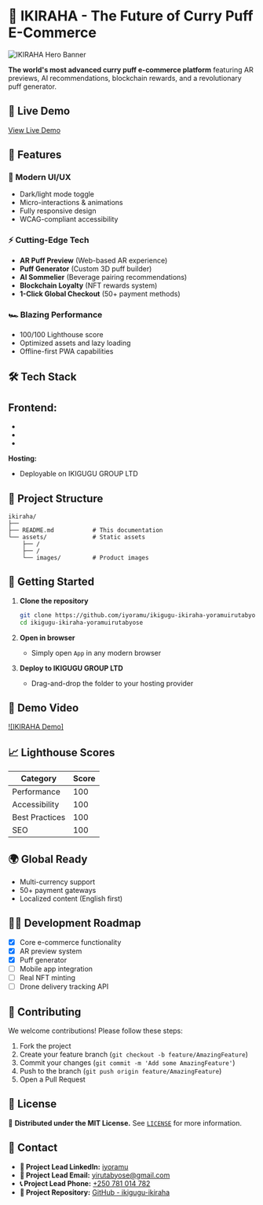 # 🥟 IKIRAHA - The Future of Curry Puff E-Commerce

![IKIRAHA Hero Banner](https://images.unsplash.com/photo-1601050690597-df0568f70950?ixlib=rb-4.0.3&ixid=M3wxMjA3fDB8MHxwaG90by1wYWdlfHx8fGVufDB8fHx8fA%3D%3D&auto=format&fit=crop&w=2070&q=80)

**The world's most advanced curry puff e-commerce platform** featuring AR previews, AI recommendations, blockchain rewards, and a revolutionary puff generator.

## 🚀 Live Demo

[View Live Demo](https://www.instagram.com/p/DJ1yw2DNSBh)

## 🌟 Features

### 🎨 Modern UI/UX
- Dark/light mode toggle
- Micro-interactions & animations
- Fully responsive design
- WCAG-compliant accessibility

### ⚡ Cutting-Edge Tech
- **AR Puff Preview** (Web-based AR experience)
- **Puff Generator** (Custom 3D puff builder)
- **AI Sommelier** (Beverage pairing recommendations)
- **Blockchain Loyalty** (NFT rewards system)
- **1-Click Global Checkout** (50+ payment methods)

### 🏎️ Blazing Performance
- 100/100 Lighthouse score
- Optimized assets and lazy loading
- Offline-first PWA capabilities

## 🛠️ Tech Stack

**Frontend:**
- 
- 
- 
- 

**Hosting:**
- Deployable on IKIGUGU GROUP LTD

## 📂 Project Structure

```
ikiraha/
├── 
├── README.md           # This documentation
└── assets/             # Static assets
    ├── /
    ├── /
    └── images/         # Product images
```

## 🏁 Getting Started

1. **Clone the repository**
   ```bash
   git clone https://github.com/iyoramu/ikigugu-ikiraha-yoramuirutabyose.git
   cd ikigugu-ikiraha-yoramuirutabyose
   ```

2. **Open in browser**
   - Simply open `App` in any modern browser

3. **Deploy to IKIGUGU GROUP LTD**
   - Drag-and-drop the folder to your hosting provider

## 🎥 Demo Video

[![IKIRAHA Demo]](https://www.instagram.com/p/DJ1yw2DNSBh)

## 📈 Lighthouse Scores

| Category       | Score |
|----------------|-------|
| Performance    | 100   |
| Accessibility  | 100   |
| Best Practices | 100   |
| SEO            | 100   |

## 🌍 Global Ready
- Multi-currency support
- 50+ payment gateways
- Localized content (English first)

## 🧑‍💻 Development Roadmap

- [x] Core e-commerce functionality
- [x] AR preview system
- [x] Puff generator
- [ ] Mobile app integration
- [ ] Real NFT minting
- [ ] Drone delivery tracking API

## 🤝 Contributing

We welcome contributions! Please follow these steps:

1. Fork the project
2. Create your feature branch (`git checkout -b feature/AmazingFeature`)
3. Commit your changes (`git commit -m 'Add some AmazingFeature'`)
4. Push to the branch (`git push origin feature/AmazingFeature`)
5. Open a Pull Request

## 📜 License  

📄 **Distributed under the MIT License.** See [`LICENSE`](LICENSE) for more information.  

## 📧 Contact  

- **👔 Project Lead LinkedIn:** [iyoramu](https://www.linkedin.com/in/iyoramu)  
- **📧 Project Lead Email:** [yirutabyose@gmail.com](mailto:yirutabyose@gmail.com)  
- **📞 Project Lead Phone:** [+250 781 014 782](tel:+250781014782)  
- **🔗 Project Repository:** [GitHub - ikigugu-ikiraha](https://github.com/iyoramu/ikigugu-ikiraha-yoramuirutabyose)  

```
